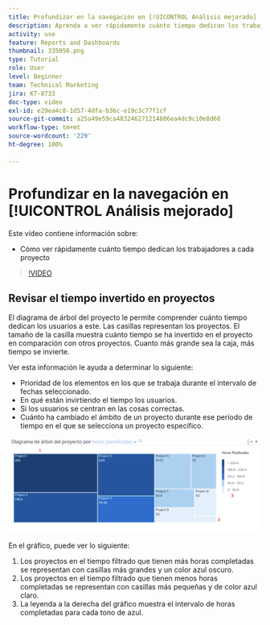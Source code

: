 ```yaml
---
title: Profundizar en la navegación en [!UICONTROL Análisis mejorado]
description: Aprenda a ver rápidamente cuánto tiempo dedican los trabajadores a cada proyecto en Workfront.
activity: use
feature: Reports and Dashboards
thumbnail: 335050.png
type: Tutorial
role: User
level: Beginner
team: Technical Marketing
jira: KT-8733
doc-type: video
exl-id: e29ea4c8-1d57-4dfa-b36c-e19c3c77f1cf
source-git-commit: a25a49e59ca483246271214886ea4dc9c10e8d66
workflow-type: tm+mt
source-wordcount: '229'
ht-degree: 100%

---
```


# Profundizar en la navegación en [!UICONTROL Análisis mejorado]

Este vídeo contiene información sobre:

* Cómo ver rápidamente cuánto tiempo dedican los trabajadores a cada proyecto

>[!VIDEO](https://video.tv.adobe.com/v/335050/?quality=12&learn=on)

## Revisar el tiempo invertido en proyectos

El diagrama de árbol del proyecto le permite comprender cuánto tiempo dedican los usuarios a este. Las casillas representan los proyectos. El tamaño de la casilla muestra cuánto tiempo se ha invertido en el proyecto en comparación con otros proyectos. Cuanto más grande sea la caja, más tiempo se invierte.

Ver esta información le ayuda a determinar lo siguiente:

* Prioridad de los elementos en los que se trabaja durante el intervalo de fechas seleccionado.
* En qué están invirtiendo el tiempo los usuarios.
* Si los usuarios se centran en las cosas correctas.
* Cuánto ha cambiado el ámbito de un proyecto durante ese período de tiempo en el que se selecciona un proyecto específico.

![Imagen que muestra un diagrama de árbol del proyecto con números en las áreas descritas en las viñetas de abajo](assets/section-2-7.png)

En el gráfico, puede ver lo siguiente:

1. Los proyectos en el tiempo filtrado que tienen más horas completadas se representan con casillas más grandes y un color azul oscuro.
1. Los proyectos en el tiempo filtrado que tienen menos horas completadas se representan con casillas más pequeñas y de color azul claro.
1. La leyenda a la derecha del gráfico muestra el intervalo de horas completadas para cada tono de azul.

